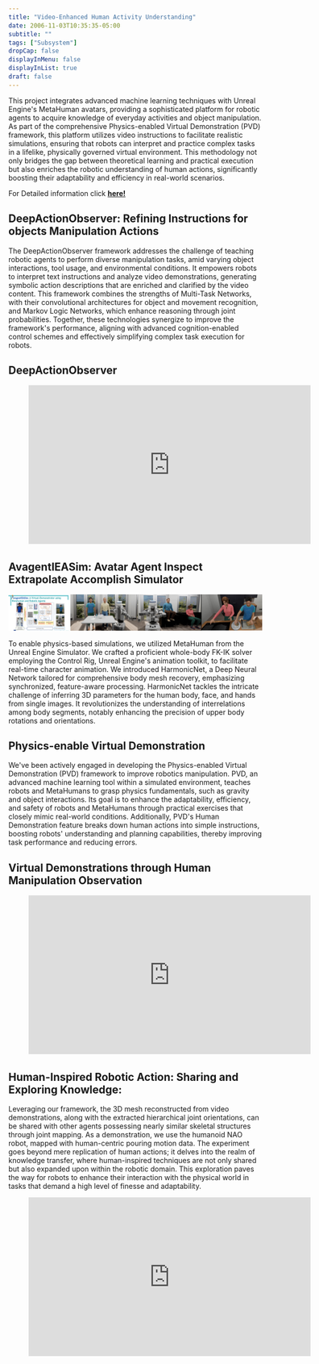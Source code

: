 ```yaml
---
title: "Video-Enhanced Human Activity Understanding"
date: 2006-11-03T10:35:35-05:00
subtitle: ""
tags: ["Subsystem"]
dropCap: false
displayInMenu: false
displayInList: true
draft: false
---
```


This project integrates advanced machine learning techniques with Unreal Engine's MetaHuman avatars,
providing a sophisticated platform for robotic agents to acquire knowledge of everyday activities and
object manipulation. As part of the comprehensive Physics-enabled Virtual Demonstration (PVD) framework,
this platform utilizes video instructions to facilitate realistic simulations, ensuring that robots can interpret
and practice complex tasks in a lifelike, physically governed virtual environment. This methodology not only bridges
the gap between theoretical learning and practical execution but also enriches the robotic understanding
of human actions, significantly boosting their adaptability and efficiency in real-world scenarios.

<div class="hidde-after-preview">
  For Detailed information click
  <a class="btn btn-success" target="_blank" href="video-based-human-activity-interpretation-laboratory"><b>here!</b></a>
</div>

<!--more-->

<!-- <div class="main-well-flex-container" style="margin:20px;align-items: center;">

  <div style="flex:30%;">
      <img src="profile_picture.png" style="clip-path: circle(35%);">
  </div>

  <div style="flex:70%;">
    <h3>Replace with Name</h3>
    Tel:     +49 XXXXXXXXXX <br>
    Fax:     +49 XXXXXXXXXX <br>
    Mail:    <a href="mailto:XXXXXXX@cs.uni-bremen.de">XXXXXX@cs.uni-bremen.de</a> <br>
    <a style="color:red" href="https://ai.uni-bremen.de/team/XXXXXXXXX">
      <span style="font-size: 15px;">Profile</span>
    </a>
  </div>

</div> -->

DeepActionObserver: Refining Instructions for objects Manipulation Actions
---

The DeepActionObserver framework addresses the challenge of teaching robotic agents to perform diverse
manipulation tasks, amid varying object interactions, tool usage, and environmental conditions. It empowers
robots to interpret text instructions and analyze video demonstrations, generating symbolic action
descriptions that are enriched and clarified by the video content. This framework combines the strengths
of Multi-Task Networks, with their convolutional architectures for object and movement recognition, and
Markov Logic Networks, which enhance reasoning through joint probabilities. Together, these technologies
synergize to improve the framework's performance, aligning with advanced cognition-enabled control schemes
and effectively simplifying complex task execution for robots.

DeepActionObserver
---

<figure class="video_container">
  <iframe width="560" height="315" src="https://www.youtube.com/embed/doov3Mz3b5c?si=O3IljhBEmReit1zn" title="YouTube video player" frameborder="0" allow="accelerometer; autoplay; clipboard-write; encrypted-media; gyroscope; picture-in-picture; web-share" allowfullscreen></iframe>
</figure>

AvagentIEASim: Avatar Agent Inspect Extrapolate Accomplish Simulator
---

![AvagentIEASim a physics enable smulator](avagentiea.jpg)

To enable physics-based simulations, we utilized MetaHuman from the Unreal Engine Simulator. We crafted
a proficient whole-body FK-IK solver employing the Control Rig, Unreal Engine's animation toolkit, to facilitate
real-time character animation. We introduced HarmonicNet, a Deep Neural Network tailored for comprehensive
body mesh recovery, emphasizing synchronized, feature-aware processing. HarmonicNet tackles the intricate challenge
of inferring 3D parameters for the human body, face, and hands from single images. It revolutionizes the
understanding of interrelations among body segments, notably enhancing the precision of upper body rotations and orientations.


Physics-enable Virtual Demonstration
---


We've been actively engaged in developing the Physics-enabled Virtual Demonstration (PVD) framework to
improve robotics manipulation. PVD, an advanced machine learning tool within a simulated environment,
teaches robots and MetaHumans to grasp physics fundamentals, such as gravity and object interactions.
Its goal is to enhance the adaptability, efficiency, and safety of robots and MetaHumans through practical
exercises that closely mimic real-world conditions. Additionally, PVD's Human Demonstration feature breaks 
down human actions into simple instructions, boosting robots' understanding and planning capabilities, 
thereby improving task performance and reducing errors.

Virtual Demonstrations through Human Manipulation Observation
---

<figure class="video_container">
  <iframe width="560" height="315" src="https://www.youtube.com/embed/5SnSibZ8gQI?si=BvouCT80WUv_EljI" title="YouTube video player" frameborder="0" allow="accelerometer; autoplay; clipboard-write; encrypted-media; gyroscope; picture-in-picture; web-share" allowfullscreen></iframe>
</figure>


Human-Inspired Robotic Action: Sharing and Exploring Knowledge:
---
Leveraging our framework, the 3D mesh reconstructed from video demonstrations, along with the extracted hierarchical joint
orientations, can be shared with other agents possessing nearly similar skeletal structures through joint mapping. As a
demonstration, we use the humanoid NAO robot, mapped with human-centric pouring motion data. The experiment goes beyond mere
replication of human actions; it delves into the realm of knowledge transfer, where human-inspired techniques are not only
shared but also expanded upon within the robotic domain. This exploration paves the way for robots to enhance their interaction
with the physical world in tasks that demand a high level of finesse and adaptability.

<figure class="NAO Robot Pouring Demonstration from Human Observation">
  <iframe width="560" height="315" src="https://www.youtube.com/embed/l8vd1K--5ZY?si=9P569MDu85ql9o2g" title="YouTube video player" frameborder="0" allow="accelerometer; autoplay; clipboard-write; encrypted-media; gyroscope; picture-in-picture; web-share" allowfullscreen></iframe>
</figure>

